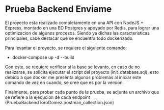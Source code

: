 # Prueba Backend Enviame

El proyecto esta realizado completamente en una API con NodeJS + Express, montado en una BD Postgres y apoyado por Redis, para lograr una optimizacion de algunos procesos. Siendo ya dichas las caracteristicas principales, cabe destacar que se encuentra todo dockerizado.

Para levantar el proyecto, se requiere el siguiente comando:

- docker-compose up -d --build

Con esto, se requiere verificar si la base se levanto, en caso de no realizarse, se solicita ejecutar el script del proyecto (init_database.sql), esto debido a que docker me presenta algunos problemas al iniciar este comando de vez en cuando, se cree que es por la version.

Finalmente, para probar cada punto de la prueba, se adjunta un archivo que se refiere a la ejecucion de cada endpoint (PruebaBackendToroGomez.postman_collection.json)